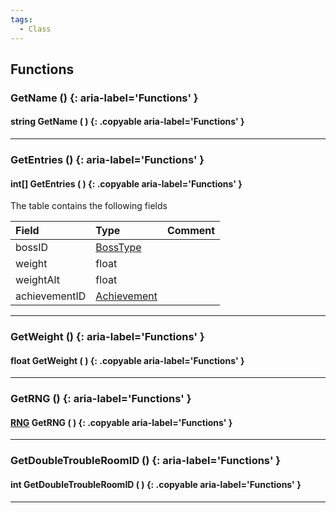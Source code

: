 ```yaml
---
tags:
  - Class
---
```

  
## Functions

### GetName () {: aria-label='Functions' }
#### string GetName ( ) {: .copyable aria-label='Functions' }

___
### GetEntries () {: aria-label='Functions' }
#### int[] GetEntries ( ) {: .copyable aria-label='Functions' }
The table contains the following fields

|Field|Type|Comment|
|:--|:--|:--|
| bossID | [BossType](enums/BossType.md) | |
| weight | float | |
| weightAlt | float | |
| achievementID | [Achievement](enums/Achievement.md) | |

___
### GetWeight () {: aria-label='Functions' }
#### float GetWeight ( ) {: .copyable aria-label='Functions' }

___
### GetRNG () {: aria-label='Functions' }
#### [RNG](RNG.md) GetRNG ( ) {: .copyable aria-label='Functions' }

___
### GetDoubleTroubleRoomID () {: aria-label='Functions' }
#### int GetDoubleTroubleRoomID ( ) {: .copyable aria-label='Functions' }

___